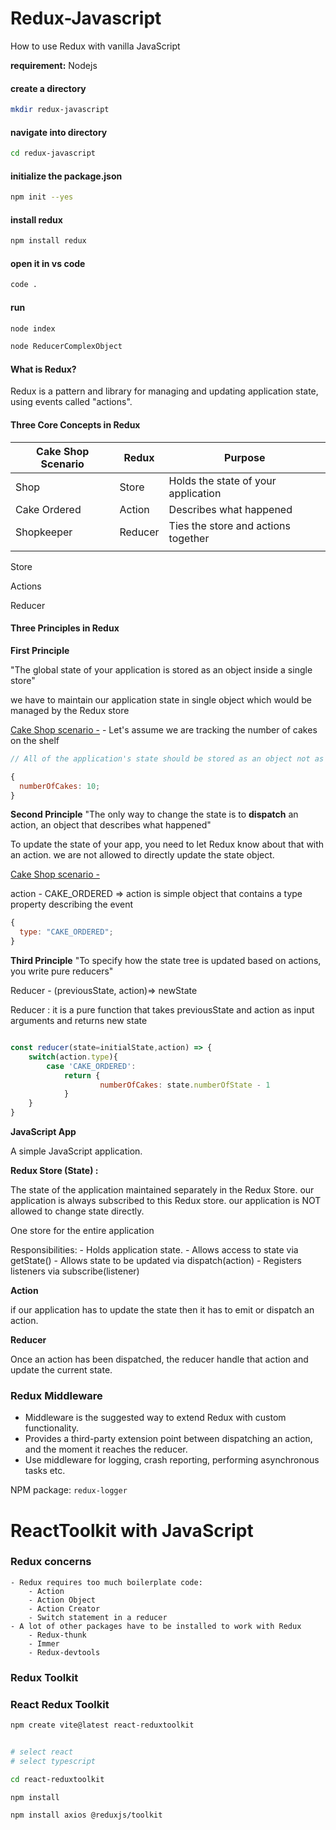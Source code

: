 # Redux-Javascript

How to use Redux with vanilla JavaScript

**requirement:** Nodejs

#### create a directory

```bash
mkdir redux-javascript
```

#### navigate into directory

```bash
cd redux-javascript
```

#### initialize the package.json

```bash
npm init --yes
```

#### install redux

```bash
npm install redux
```

#### open it in vs code

```bash
code .
```

#### run

```bash
node index

node ReducerComplexObject
```

#### What is Redux?

Redux is a pattern and library for managing and updating application state, using events called "actions".

#### Three Core Concepts in Redux

| Cake Shop Scenario | Redux   | Purpose                             |
| ------------------ | ------- | ----------------------------------- |
| Shop               | Store   | Holds the state of your application |
| Cake Ordered       | Action  | Describes what happened             |
| Shopkeeper         | Reducer | Ties the store and actions together |
|                    |         |                                     |

Store

Actions

Reducer

#### Three Principles in Redux

**First Principle<u></u>**

"The global state of your application is stored as an object inside a single store"

we have to maintain our application state in single object which would be managed by the Redux store

<u>Cake Shop scenario -</u> - Let's assume we are tracking the number of cakes on the shelf

```javascript
// All of the application's state should be stored as an object not as a variable(s).

{
  numberOfCakes: 10;
}
```

**Second Principle**
"The only way to change the state is to **dispatch** an action, an object that describes what happened"

To update the state of your app, you need to let Redux know about that with an action. we are not allowed to directly update the state object.

<u>Cake Shop scenario -</u>

action - CAKE_ORDERED => action is simple object that contains a type property describing the event

```javascript
{
  type: "CAKE_ORDERED";
}
```

**Third Principle**
"To specify how the state tree is updated based on actions, you write pure reducers"

Reducer - (previousState, action)=> newState

Reducer : it is a pure function that takes previousState and action as input arguments and returns new state

```javascript

const reducer(state=initialState,action) => {
	switch(action.type){
		case 'CAKE_ORDERED':
			return {
					numberOfCakes: state.numberOfState - 1
			}
	}
}

```

**JavaScript App**

A simple JavaScript application.

**Redux Store (State) :**

The state of the application maintained separately in the Redux Store. our application is always subscribed to this Redux store. our application is NOT allowed to change state directly.

One store for the entire application

Responsibilities: - Holds application state. - Allows access to state via getState() - Allows state to be updated via dispatch(action) - Registers listeners via subscribe(listener)

**Action**

if our application has to update the state then it has to emit or dispatch an action.

**Reducer**

Once an action has been dispatched, the reducer handle that action and update the current state.

### Redux Middleware

- Middleware is the suggested way to extend Redux with custom functionality.
- Provides a third-party extension point between dispatching an action, and the moment it reaches the reducer.
- Use middleware for logging, crash reporting, performing asynchronous tasks etc.

NPM package: `redux-logger`

# ReactToolkit with JavaScript

### Redux concerns

    - Redux requires too much boilerplate code:
    	- Action
    	- Action Object
    	- Action Creator
    	- Switch statement in a reducer
    - A lot of other packages have to be installed to work with Redux
    	- Redux-thunk
    	- Immer
    	- Redux-devtools

### Redux Toolkit

### React Redux Toolkit

```bash
npm create vite@latest react-reduxtoolkit


# select react
# select typescript

cd react-reduxtoolkit

npm install

npm install axios @reduxjs/toolkit
```
